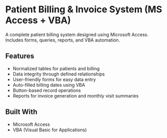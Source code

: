 # Patient Billing & Invoice System (MS Access + VBA)

A complete patient billing system designed using Microsoft Access. Includes forms, queries, reports, and VBA automation.

##  Features

- Normalized tables for patients and billing
- Data integrity through defined relationships
- User-friendly forms for easy data entry
- Auto-filled billing dates using VBA
- Button-based record operations
- Reports for invoice generation and monthly visit summaries

##  Built With

- Microsoft Access
- VBA (Visual Basic for Applications)
